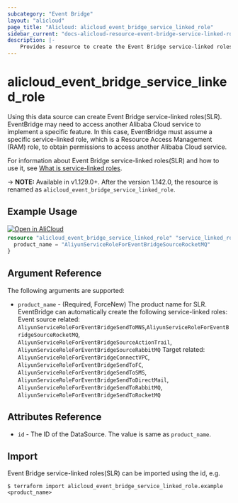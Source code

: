```yaml
---
subcategory: "Event Bridge"
layout: "alicloud"
page_title: "Alicloud: alicloud_event_bridge_service_linked_role"
sidebar_current: "docs-alicloud-resource-event-bridge-service-linked-role"
description: |-
    Provides a resource to create the Event Bridge service-linked roles(SLR).
---
```


# alicloud\_event\_bridge\_service\_linked\_role

Using this data source can create Event Bridge service-linked roles(SLR). EventBridge may need to access another Alibaba Cloud service to implement a specific feature. In this case, EventBridge must assume a specific service-linked role, which is a Resource Access Management (RAM) role, to obtain permissions to access another Alibaba Cloud service. 

For information about Event Bridge service-linked roles(SLR) and how to use it, see [What is service-linked roles](https://www.alibabacloud.com/help/doc-detail/181425.htm).

-> **NOTE:** Available in v1.129.0+. After the version 1.142.0, the resource is renamed as `alicloud_event_bridge_service_linked_role`.


## Example Usage

<div style="display: block;margin-bottom: 40px;"><div class="oics-button" style="float: right;position: absolute;margin-bottom: 10px;">
  <a href="https://api.aliyun.com/api-tools/terraform?resource=alicloud_event_bridge_service_linked_role&exampleId=a550113e-5065-36cb-7089-d8fe9975ac65fa176683&activeTab=example&spm=docs.r.event_bridge_service_linked_role.0.a550113e50&intl_lang=EN_US" target="_blank">
    <img alt="Open in AliCloud" src="https://img.alicdn.com/imgextra/i1/O1CN01hjjqXv1uYUlY56FyX_!!6000000006049-55-tps-254-36.svg" style="max-height: 44px; max-width: 100%;">
  </a>
</div></div>

```terraform
resource "alicloud_event_bridge_service_linked_role" "service_linked_role" {
  product_name = "AliyunServiceRoleForEventBridgeSourceRocketMQ"
}
```

## Argument Reference

The following arguments are supported:

* `product_name` - (Required, ForceNew) The product name for SLR. EventBridge can automatically create the following service-linked roles:
Event source related: `AliyunServiceRoleForEventBridgeSendToMNS`,`AliyunServiceRoleForEventBridgeSourceRocketMQ`, `AliyunServiceRoleForEventBridgeSourceActionTrail`, `AliyunServiceRoleForEventBridgeSourceRabbitMQ`
Target related: `AliyunServiceRoleForEventBridgeConnectVPC`, `AliyunServiceRoleForEventBridgeSendToFC`, `AliyunServiceRoleForEventBridgeSendToSMS`, `AliyunServiceRoleForEventBridgeSendToDirectMail`, `AliyunServiceRoleForEventBridgeSendToRabbitMQ`, `AliyunServiceRoleForEventBridgeSendToRocketMQ`

## Attributes Reference

* `id` - The ID of the DataSource. The value is same as `product_name`.

## Import

Event Bridge service-linked roles(SLR) can be imported using the id, e.g.

```shell
$ terraform import alicloud_event_bridge_service_linked_role.example <product_name>
```
